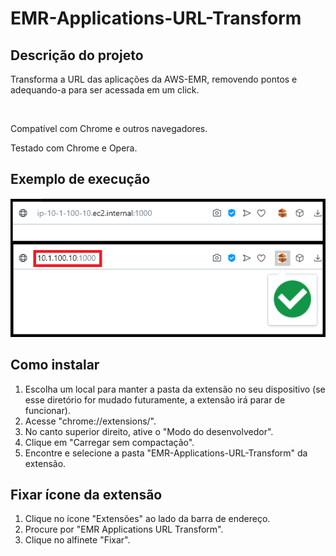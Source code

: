 # EMR-Applications-URL-Transform

## Descrição do projeto
<p>Transforma a URL das aplicações da AWS-EMR, removendo pontos e adequando-a para ser acessada em um click.</p>
<br>
<p>Compatível com Chrome e outros navegadores.</p>
<p>Testado com Chrome e Opera.</p>

## Exemplo de execução
<img src="Example.png" alt="Exemplo de execução" />

## Como instalar
<ol>
    <li>Escolha um local para manter a pasta da extensão no seu dispositivo (se esse diretório for mudado futuramente, a extensão irá parar de funcionar).</li>
    <li>Acesse "chrome://extensions/".</li>
    <li>No canto superior direito, ative o "Modo do desenvolvedor".</li>
    <li>Clique em "Carregar sem compactação".</li>
    <li>Encontre e selecione a pasta "EMR-Applications-URL-Transform" da extensão.</li>
</ol>

## Fixar ícone da extensão
<ol>
    <li>Clique no ícone "Extensões" ao lado da barra de endereço.</li>
    <li>Procure por "EMR Applications URL Transform".</li>
    <li>Clique no alfinete "Fixar".</li>
</ol>